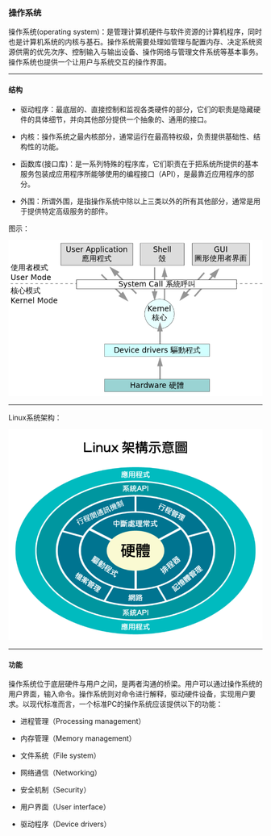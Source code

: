 ### 操作系统

操作系统(operating system)：是管理计算机硬件与软件资源的计算机程序，同时也是计算机系统的内核与基石。操作系统需要处理如管理与配置内存、决定系统资源供需的优先次序、控制输入与输出设备、操作网络与管理文件系统等基本事务。操作系统也提供一个让用户与系统交互的操作界面。

***

#### 结构

* 驱动程序：最底层的、直接控制和监视各类硬件的部分，它们的职责是隐藏硬件的具体细节，并向其他部分提供一个抽象的、通用的接口。

* 内核：操作系统之最内核部分，通常运行在最高特权级，负责提供基础性、结构性的功能。

* 函数库(接口库)：是一系列特殊的程序库，它们职责在于把系统所提供的基本服务包装成应用程序所能够使用的编程接口（API），是最靠近应用程序的部分。

* 外围：所谓外围，是指操作系统中除以上三类以外的所有其他部分，通常是用于提供特定高级服务的部件。

图示：

![](Operating_system_architecture.svg.png)

***

Linux系统架构：

![](Linux_architecture.png)

***

#### 功能

操作系统位于底层硬件与用户之间，是两者沟通的桥梁。用户可以通过操作系统的用户界面，输入命令。操作系统则对命令进行解释，驱动硬件设备，实现用户要求。以现代标准而言，一个标准PC的操作系统应该提供以下的功能：

* 进程管理（Processing management）

* 内存管理（Memory management）
	
* 文件系统（File system）
	
* 网络通信（Networking）
	
* 安全机制（Security）
	
* 用户界面（User interface）
	
* 驱动程序（Device drivers）

